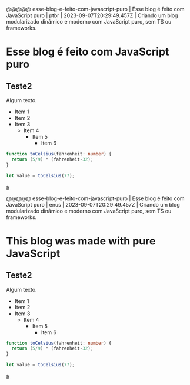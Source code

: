 @@@@@
esse-blog-e-feito-com-javascript-puro | Esse blog é feito com JavaScript puro | ptbr | 2023-09-07T20:29:49.457Z | Criando um blog modularizado dinâmico e moderno com JavaScript puro, sem TS ou frameworks.

# Esse blog é feito com JavaScript puro

## Teste2

Algum texto.

  - Item 1
  - Item 2
  - Item 3
    - Item 4
        - Item 5
            - Item 6

```ts
function toCelsius(fahrenheit: number) {
  return (5/9) * (fahrenheit-32);
}

let value = toCelsius(77);
```
<a href="test">a</a>

@@@@@
esse-blog-e-feito-com-javascript-puro | Esse blog é feito com JavaScript puro | enus | 2023-09-07T20:29:49.457Z | Criando um blog modularizado dinâmico e moderno com JavaScript puro, sem TS ou frameworks.

# This blog was made with pure JavaScript

## Teste2

Algum texto.

  - Item 1
  - Item 2
  - Item 3
    - Item 4
        - Item 5
            - Item 6

```ts
function toCelsius(fahrenheit: number) {
  return (5/9) * (fahrenheit-32);
}

let value = toCelsius(77);
```
<a href="test">a</a>